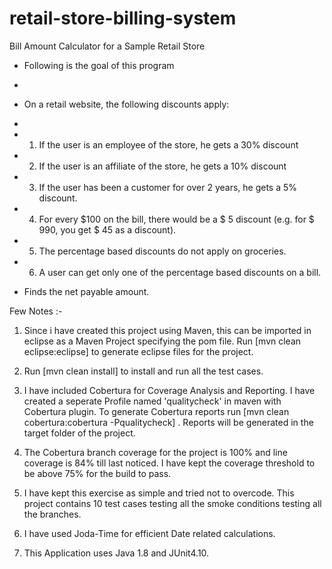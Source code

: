 retail-store-billing-system
====================

Bill Amount Calculator for a Sample Retail Store

 * Following is the goal of this program
 * 
 * On a retail website, the following discounts apply: 
 * 
 * 1. If the user is an employee of the store, he gets a 30% discount 
 * 2. If the user is an affiliate of the store, he gets a 10% discount 
 * 3. If the user has been a customer for over 2 years, he gets a 5% discount. 
 * 4. For every $100 on the bill, there would be a $ 5 discount (e.g. for $ 990, you get $ 45 as a discount). 
 * 5. The percentage based discounts do not apply on groceries. 
 * 6. A user can get only one of the percentage based discounts on a bill.  
 
 * Finds the net payable amount.
 
 Few Notes :- 
 
 1. Since i have created this project using Maven, this can be imported in eclipse as a Maven Project specifying the pom file. Run [mvn clean eclipse:eclipse] to generate eclipse files for the project.
 
 2. Run [mvn clean install] to install and run all the test cases.
 
 3. I have included Cobertura for Coverage Analysis and Reporting. I have created a seperate Profile named 'qualitycheck' in maven with Cobertura plugin.
    To generate Cobertura reports run [mvn clean cobertura:cobertura -Pqualitycheck] . Reports will be generated in the target folder of the project.
    
 4. The Cobertura branch coverage for the project is 100% and line coverage is 84% till last noticed. I have kept the coverage threshold to be above 75% for the build to pass.
 
 5. I have kept this exercise as simple and tried not to overcode. This project contains 10 test cases testing all the smoke conditions testing all the branches.
 
 6. I have used Joda-Time for efficient Date related calculations.
 
 7. This Application uses Java 1.8 and JUnit4.10.
 